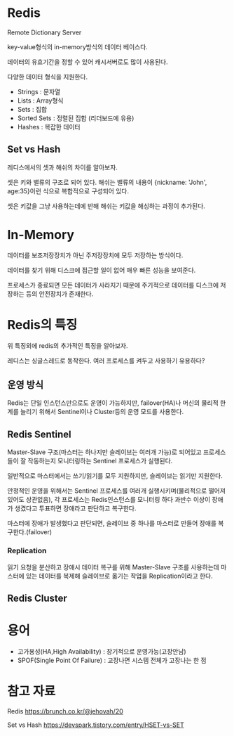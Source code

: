 # Redis
Remote Dictionary Server

key-value형식의 in-memory방식의 데이터 베이스다.

데이터의 유효기간을 정할 수 있어 캐시서버로도 많이 사용된다.

다양한 데이터 형식을 지원한다.
- Strings : 문자열
- Lists : Array형식
- Sets : 집합
- Sorted Sets : 정렬된 집합 (리더보드에 유용)
- Hashes : 복잡한 데이터

## Set vs Hash
레디스에서의 셋과 해쉬의 차이를 알아보자.

셋은 키와 밸류의 구조로 되어 있다. 해쉬는 밸류의 내용이 {nickname: 'John', age:35}이런 식으로 복합적으로 구성되어 있다.

셋은 키값을 그냥 사용하는데에 반해 해쉬는 키값을 해싱하는 과정이 추가된다.

# In-Memory
데이터를 보조저장장치가 아닌 주저장장치에 모두 저장하는 방식이다.

데이터를 찾기 위해 디스크에 접근할 일이 없어 매우 빠른 성능을 보여준다.

프로세스가 종료되면 모든 데이터가 사라지기 때문에 주기적으로 데이터를 디스크에 저장하는 등의 안전장치가 존재한다.

# Redis의 특징
위 특징외에 redis의 추가적인 특징을 알아보자.

레디스는 싱글스레드로 동작한다. 여러 프로세스를 켜두고 사용하기 유용하다?

## 운영 방식
Redis는 단일 인스턴스만으로도 운영이 가능하지만, failover(HA)나 머신의 물리적 한계를 늘리기 위해서 Sentinel이나 Cluster등의 운영 모드를 사용한다.

## Redis Sentinel
Master-Slave 구조(마스터는 하나지만 슬레이브는 여러개 가능)로 되어있고 프로세스들이 잘 작동하는지 모니터링하는 Sentinel 프로세스가 실행된다.

일반적으로 마스터에서는 쓰기/읽기를 모두 지원하지만, 슬레이브는 읽기만 지원한다.

안정적인 운영을 위해서는 Sentinel 프로세스를 여러개 실행시키며(물리적으로 떨어져 있어도 상관없음), 각 프로세스는 Redis인스턴스를 모니터링 하다 과반수 이상이 장애가 생겼다고 투표하면 장애라고 판단하고 복구한다.

마스터에 장애가 발생했다고 판단되면, 슬레이브 중 하나를 마스터로 만들어 장애를 복구한다.(failover)

### Replication
읽기 요청을 분산하고 장애시 데이터 복구를 위해 Master-Slave 구조를 사용하는데 마스터에 있는 데이터를 복제해 슬레이브로 옮기는 작업을 Replication이라고 한다.

## Redis Cluster

# 용어
- 고가용성(HA,High Availability) : 장기적으로 운영가능(고장안남)
- SPOF(Single Point Of Failure) : 고장나면 시스템 전체가 고장나는 한 점

# 참고 자료
Redis
https://brunch.co.kr/@jehovah/20

Set vs Hash
https://devspark.tistory.com/entry/HSET-vs-SET